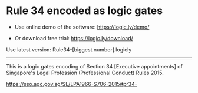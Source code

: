 # Rule 34 encoded as logic gates

* Use online demo of the software: https://logic.ly/demo/

* Or download free trial: https://logic.ly/download/

Use latest version: Rule34-[biggest number].logicly

---

This is a logic gates encoding of Section 34 [Executive appointments] of Singapore's Legal Profession (Professional Conduct) Rules 2015.

https://sso.agc.gov.sg/SL/LPA1966-S706-2015#pr34-
